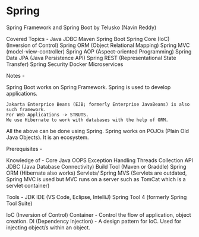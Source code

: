 # Spring
Spring Framework and Spring Boot by Telusko (Navin Reddy)

Covered Topics -
    Java
    JDBC
    Maven
    Spring Boot
    Spring Core (IoC)       (Inversion of Control)
    Spring ORM              (Object Relational Mapping)
    Spring MVC              (model-view-controller)
    Spring AOP              (Aspect-oriented Programming)
    Spring Data JPA         (Java Persistence API)
    Spring REST             (Representational State Transfer)
    Spring Security
    Docker
    Microservices

Notes -

Spring Boot works on Spring Framework.
Spring is used to develop applications.

    Jakarta Enterprice Beans (EJB; formerly Enterprise JavaBeans) is also such framework.
    For Web Applications -> STRUTS.
    We use Hibernate to work with databases with the help of ORM.

All the above can be done using Spring. Spring works on POJOs (Plain Old Java Objects). It is an ecosystem.

Prerequisites - 

Knowledge of -
    Core Java
    OOPS
    Exception Handling
    Threads
    Collection API
    JDBC (Java Database Connectivity)
    Build Tool (Maven or Graddle)
    Spring ORM (Hibernate also works)
    Servlets/ Spring MVS (Servlets are outdated, Spring MVC is used but MVC runs on a server such as TomCat which is a servlet container)

Tools -
    JDK
    IDE (VS Code, Eclipse, IntelliJ)
    Spring Tool 4 (formerly Spring Tool Suite)

IoC (Inversion of Control) Container - Control the flow of application, object creation. 
DI (Dependency Injection) - A design pattern for IoC. Used for injecting object/s within an object.

